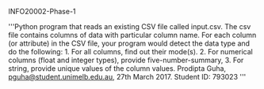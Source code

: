 INFO20002-Phase-1

'''Python program that reads an existing CSV file called input.csv. The csv
file contains columns of data with particular column name. For each column
(or attribute) in the CSV file, your program would detect the data type and do
 the following:
         1. For all columns, find out their mode(s).
         2. For numerical columns (float and integer types), provide
            five-number-summary,
         3. For string, provide unique values of the column values.
   Prodipta Guha, pguha@student.unimelb.edu.au, 27th March 2017.
   Student ID: 793023
'''
